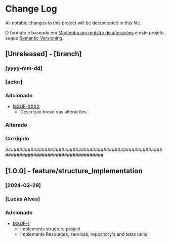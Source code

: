 # Change Log
All notable changes to this project will be documented in this file.

O formato é baseado em [Mantenha um registro de alterações](http://keepachangelog.com/)
e este projeto segue [Semantic Versioning](http://semver.org/).

## [Unreleased] - [branch]
### [yyyy-mm-dd]
### [actor]
### Adcionado
- [ISSUE-XXXX](https://github.com/users/lucasfealves/projects/x?pane=issue&itemId=xxxxx)
    - Descrição breve das alteracões.

### Alterado

### Corrigido

###########################################################################################
## [1.0.0] - feature/structure_Implementation
### [2024-03-28]
### [Lucas Alves]
### Adcionado
- [ISSUE-1](https://github.com/users/lucasfealves/projects/1?pane=issue&itemId=58037820)
  - Implements structure project
  - Implements Resources, services, repository's and tests units

